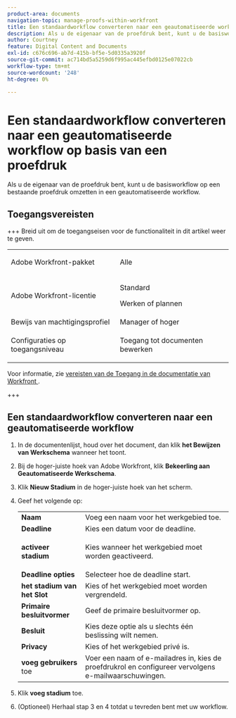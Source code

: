 ```yaml
---
product-area: documents
navigation-topic: manage-proofs-within-workfront
title: Een standaardworkflow converteren naar een geautomatiseerde workflow op basis van een proefdruk
description: Als u de eigenaar van de proefdruk bent, kunt u de basisworkflow op een bestaande proefdruk omzetten in een geautomatiseerde workflow.
author: Courtney
feature: Digital Content and Documents
exl-id: c676c696-ab7d-415b-bf5e-5d0335a3920f
source-git-commit: ac714bd5a5259d6f995ac445efbd0125e07022cb
workflow-type: tm+mt
source-wordcount: '248'
ht-degree: 0%

---
```


# Een standaardworkflow converteren naar een geautomatiseerde workflow op basis van een proefdruk

Als u de eigenaar van de proefdruk bent, kunt u de basisworkflow op een bestaande proefdruk omzetten in een geautomatiseerde workflow.

## Toegangsvereisten

+++ Breid uit om de toegangseisen voor de functionaliteit in dit artikel weer te geven.

<table style="table-layout:auto"> 
 <col> 
 <col> 
 <tbody> 
  <tr> 
   <td role="rowheader">Adobe Workfront-pakket</td> 
   <td> <p>Alle</p> </td> 
  </tr> 
  <tr> 
   <td role="rowheader">Adobe Workfront-licentie</td> 
   <td> 
   <p>Standard</p>
   <p>Werken of plannen</p>
   </td> 
  </tr> 
  <tr> 
   <td role="rowheader">Bewijs van machtigingsprofiel </td> 
   <td>Manager of hoger</td> 
  </tr> 
  <tr> 
   <td role="rowheader">Configuraties op toegangsniveau</td> 
   <td> <p>Toegang tot documenten bewerken</p> </td> 
  </tr> 
 </tbody> 
</table>

Voor informatie, zie [ vereisten van de Toegang in de documentatie van Workfront ](/help/quicksilver/administration-and-setup/add-users/access-levels-and-object-permissions/access-level-requirements-in-documentation.md).

+++

## Een standaardworkflow converteren naar een geautomatiseerde workflow

1. In de documentenlijst, houd over het document, dan klik **het Bewijzen van Werkschema** wanneer het toont.
1. Bij de hoger-juiste hoek van Adobe Workfront, klik **Bekeerling aan Geautomatiseerde Werkschema**.
1. Klik **Nieuw Stadium** in de hoger-juiste hoek van het scherm.
1. Geef het volgende op:

   <table style="table-layout:auto"> 
    <col> 
    <col> 
    <tbody> 
     <tr> 
      <td role="rowheader"><strong> Naam </strong> </td> 
      <td>Voeg een naam voor het werkgebied toe.</td> 
     </tr> 
     <tr> 
      <td role="rowheader"><strong> Deadline </strong> </td> 
      <td>Kies een datum voor de deadline.</td> 
     </tr> 
     <tr> 
      <td role="rowheader"> <p><strong> activeer stadium </strong> </p> </td> 
      <td>Kies wanneer het werkgebied moet worden geactiveerd.</td> 
     </tr> 
     <tr> 
      <td role="rowheader"><strong> Deadline opties </strong> </td> 
      <td>Selecteer hoe de deadline start.</td> 
     </tr> 
     <tr> 
      <td role="rowheader"><strong> het stadium van het Slot </strong> </td> 
      <td>Kies of het werkgebied moet worden vergrendeld.</td> 
     </tr> 
     <tr> 
      <td role="rowheader"><strong> Primaire besluitvormer </strong> </td> 
      <td>Geef de primaire besluitvormer op.</td> 
     </tr> 
     <tr> 
      <td role="rowheader"><strong> Besluit </strong> </td> 
      <td>Kies deze optie als u slechts één beslissing wilt nemen. </td> 
     </tr> 
     <tr> 
      <td role="rowheader"><strong> Privacy </strong> </td> 
      <td>Kies of het werkgebied privé is.</td> 
     </tr> 
     <tr> 
      <td role="rowheader"><strong> voeg gebruikers </strong> toe </td> 
      <td>Voer een naam of e-mailadres in, kies de proefdrukrol en configureer vervolgens e-mailwaarschuwingen.</td> 
     </tr> 
    </tbody> 
   </table>

1. Klik **voeg stadium** toe.
1. (Optioneel) Herhaal stap 3 en 4 totdat u tevreden bent met uw workflow.

